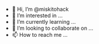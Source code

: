 - 👋 Hi, I’m @miskitohack
- 👀 I’m interested in ...
- 🌱 I’m currently learning ...
- 💞️ I’m looking to collaborate on ...
- 📫 How to reach me ...

<!---
miskitohack/miskitohack is a ✨ special ✨ repository because its `README.md` (this file) appears on your GitHub profile.
You can click the Preview link to take a look at your changes.
--->
